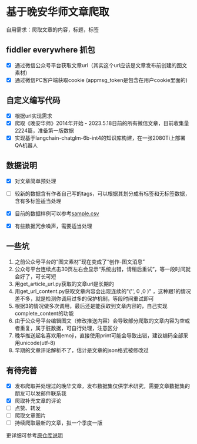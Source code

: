 # 基于晚安华师文章爬取
自用需求：爬取文章的内容，标题，标签

## fiddler everywhere 抓包
- [x] 通过微信公众号平台获取文章url（其实这个url应该是文章发布前创建的图文素材）
- [x] 通过微信PC客户端获取cookie (appmsg_token是包含在用户cookie里面的)

## 自定义编写代码
- [x] 根据url实现需求
- [x] 爬取《晚安华师》2014年开始 - 2023.5.18日前的所有微信文章，目前收集量2224篇，准备第一版数据
- [x] 实现基于langchain-chatglm-6b-int4的知识库构建，在一张2080Ti上部署QA机器人

## 数据说明
- [x] 对文章简单预处理
- [ ] 较新的数据含有作者自己写的tags，可以根据其划分成有标签和无标签数据，含有多标签适当处理
- [x] 目前的数据样例可以参考[sample.csv](./sample.csv)
- [x] 有些数据冗余噪声，需要适当处理


## 一些坑
1. 之前公众号平台的“图文素材”现在变成了“创作-图文消息”
2. 公众号平台连续点击30页左右会显示“系统出错，请稍后重试”，等一段时间就会好了，可长可短
3. 用get_article_url.py获取的文章url是长期的
4. 用get_url_content.py获取文章内容会出现连续的"('', 0 ,0 )" ，这种跟1的情况差不多，就是检测你调用过多的保护机制，等段时间重试即可
5. 根据3的情况做多次调用，最后还是能获取到文章内容的，自己实现complete_content的功能
6. 由于公众号平台编辑图文（修改推送内容）会导致部分爬取的文章内容为空或者重复，属于脏数据，可自行处理，注意区分
7. 晚华推送起名喜欢用emoji，直接使用print可能会导致出错，建议编码全部采用unicode(utf-8)
8. 早期的文章评论解析不了，估计是文章的json格式被修改过

## 有待完善
- [x] 发布爬取并处理过的晚华文章，发布数据集仅供学术研究，需要文章数据集的朋友可以发邮件联系我
- [x] 爬取补充文章的评论
- [ ] 点赞、转发
- [ ] 爬取文章图片
- [ ] 持续爬取最新的文章，拟一个季度一版   

更详细可参考[原仓库说明](https://github.com/wnma3mz/wechat_articles_spider)

